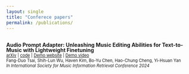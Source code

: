 ```yaml
---
layout: single
title: "Conferece papers"
permalink: /publications/
---
```

\
<span style="font-size: 1.0em; font-weight: bold; line-height: 1.0;">Audio Prompt Adapter: Unleashing Music Editing Abilities for Text-to-Music with Lightweight Finetuning</span> \
<span style="font-size: 0.8em;">
[arXiv](https://arxiv.org/abs/2407.16564) | [code](https://github.com/fundwotsai2001/AP-adapter) | [Demo website](https://young-almond-689.notion.site/Audio-Prompt-Adapter-Unleashing-Music-Editing-Abilities-For-Text-To-Music-with-Lightweight-Finetuni-fbbfeb0608664f61a6bf894d56e85820) | [Demo video](https://youtu.be/fr9rCSaYUlA?si=3tV4zGriIrW8yylF) 
</span> \
<span style="font-size: 0.8em;">
Fang-Duo Tsai, Shih-Lun Wu, Haven Kim, Bo-Yu Chen, Hao-Chung Cheng, Yi-Hsuan Yan 
</span> \
<span style="font-size: 0.8em; font-style: italic;">
In International Society for Music Information Retrieval Conference 2024
</span> 